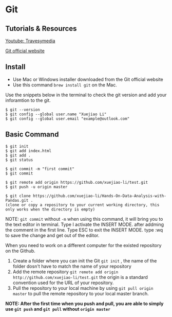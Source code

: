 # Git

## Tutorials & Resources

[Youtube: Travesymedia](https://www.youtube.com/watch?v=SWYqp7iY_Tc)

[Git official website](https://git-scm.com)

## Install

- Use Mac or Windows installer downloaded from the Git official website
- Use this command `brew install git` on the Mac. 

Use the snippets below in the terminal to check the git version and add your inforamtion to the git. 
```
$ git --version
$ git config --global user.name "Xuejiao Li"
$ git config --global user.email "example@outlook.com"

```
## Basic Command

```
$ git init 
$ git add index.html
$ git add .
$ git status

$ git commit -m "first commit"
$ git commit 

$ git remote add origin https://github.com/xuejiao-li/test.git
$ git push -u origin master

$ git clone https://github.com/xuejiao-li/Hands-On-Data-Analysis-with-Pandas.git . 
(clone or copy a repository to your current working directory, this only works when the directory is empty)

```

NOTE: `git commit` without `-m` when using this command, it will bring you to the text editor in terminal. Type I activate the INSERT MODE. after addming the comment in the first line. Type ESC to exit the INSERT MODE. type :wq to save the change and get out of the editor. 

When you need to work on a different computer for the existed repository on the Github. 

1. Create a folder where you can init the Git `git init` , the name of the folder dosn't have to match the name of your repository
2. Add the remote repository `git remote add origin http://github.com/xuejiao-li/test.git` the origin is a standard convention used for the URL of your repository. 
3. Pull the repository to your local machine by using `git pull origin master` to pull the remote repository to your local master branch. 

**NOTE: After the first time when you push and pull, you are able to simply use `git push` and `git pull` without `origin master`**

